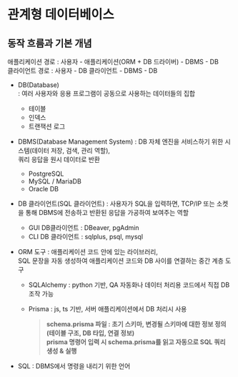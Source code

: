 # 관계형 데이터베이스

## 동작 흐름과 기본 개념
애플리케이션 경로 : 사용자 - 애플리케이션(ORM + DB 드라이버) - DBMS - DB  
클라이언트 경로 : 사용자 - DB 클라이언트 - DBMS - DB

* DB(Database)  
: 여러 사용자와 응용 프로그램이 공동으로 사용하는 데이터들의 집합
    - 테이블
    - 인덱스
    - 트랜잭션 로그

* DBMS(Database Management System)
: DB 자체 엔진을 서비스하기 위한 시스템(데이터 저장, 검색, 관리 역할),  
쿼리 응답을 원시 데이터로 반환
    - PostgreSQL
    - MySQL / MariaDB
    - Oracle DB

* DB 클라이언트(SQL 클라이언트)
: 사용자가 SQL을 입력하면, TCP/IP 또는 소켓을 통해 DBMS에 전송하고 반환된 응답을 가공하여 보여주는 역할
    - GUI DB클라이언트 : DBeaver, pgAdmin
    - CLI DB 클라이언트 : sqlplus, psql, mysql

* ORM 도구
: 애플리케이션 코드 안에 있는 라이브러리,  
SQL 문장을 자동 생성하여 애플리케이션 코드와 DB 사이를 연결하는 중간 계층 도구
    - SQLAlchemy : python 기반, QA 자동화나 데이터 처리용 코드에서 직접 DB 조작 가능
    - Prisma : js, ts 기반, 서버 애플리케이션에서 DB 처리시 사용

        > <span style:color=darkgray>**schema.prisma 파일 : 초기 스키마, 변경될 스키마에 대한 정보 정의(테이블 구조, DB 타입, 연결 정보)  
        prisma 명령어 입력 시 schema.prisma를 읽고 자동으로 SQL 쿼리 생성 & 실행**</span>

* SQL : DBMS에서 명령을 내리기 위한 언어